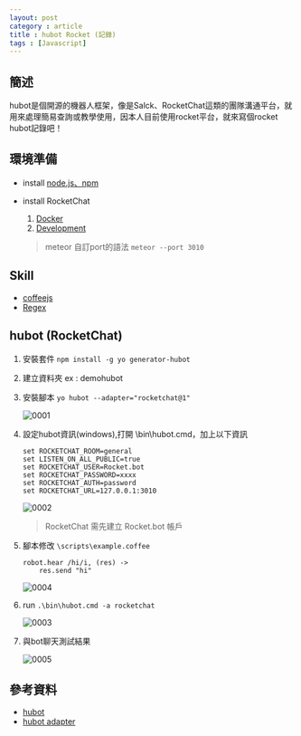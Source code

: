 ```yaml
---
layout: post
category : article
title : hubot Rocket (記錄)
tags : [Javascript]
---
```


## 簡述
hubot是個開源的機器人框架，像是Salck、RocketChat這類的團隊溝通平台，就用來處理簡易查詢或教學使用，因本人目前使用rocket平台，就來寫個rocket hubot記錄吧！

## 環境準備
- install [node.js、npm](https://nodejs.org/en/)
- install RocketChat
    1. [Docker](https://github.com/RocketChat/Rocket.Chat#docker)
    2. [Development](https://github.com/RocketChat/Rocket.Chat#development)
    
    > meteor 自訂port的語法 `meteor --port 3010` 

## Skill
- [coffeejs](http://coffeescript.org/)
- [Regex](https://zh.wikipedia.org/wiki/%E6%AD%A3%E5%88%99%E8%A1%A8%E8%BE%BE%E5%BC%8F)

## hubot (RocketChat)
1. 安裝套件 `npm install -g yo generator-hubot`
2. 建立資料夾 ex : demohubot
3. 安裝腳本 `yo hubot --adapter="rocketchat@1"`

    <img class="img-responsive" src="{{ site.url }}/assets/images/posts/20161008/0001.png" alt="0001"/>
4. 設定hubot資訊(windows),打開 \bin\hubot.cmd，加上以下資訊

    ```
    set ROCKETCHAT_ROOM=general
    set LISTEN_ON_ALL_PUBLIC=true
    set ROCKETCHAT_USER=Rocket.bot
    set ROCKETCHAT_PASSWORD=xxxx
    set ROCKETCHAT_AUTH=password
    set ROCKETCHAT_URL=127.0.0.1:3010 
    ```
    <img class="img-responsive" src="{{ site.url }}/assets/images/posts/20161008/0002.png" alt="0002"/>

    > RocketChat 需先建立 Rocket.bot 帳戶    
5. 腳本修改 `\scripts\example.coffee`

    ```
    robot.hear /hi/i, (res) ->
        res.send "hi"
    ```
    <img class="img-responsive" src="{{ site.url }}/assets/images/posts/20161008/0004.png" alt="0004"/>
6. run `.\bin\hubot.cmd -a rocketchat`

    <img class="img-responsive" src="{{ site.url }}/assets/images/posts/20161008/0003.png" alt="0003"/>
7. 與bot聊天測試結果
 
    <img class="img-responsive" src="{{ site.url }}/assets/images/posts/20161008/0005.png" alt="0005"/>

## 參考資料
- [hubot](https://hubot.github.com/docs/)
- [hubot adapter](https://hubot.github.com/docs/adapters/)